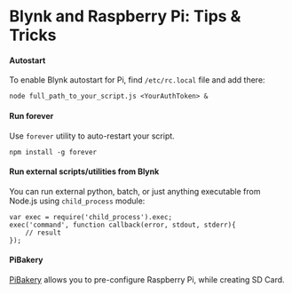 # Blynk and Raspberry Pi: Tips & Tricks

#### Autostart <a id="autostart"></a>

To enable Blynk autostart for Pi, find `/etc/rc.local` file and add there:

```text
node full_path_to_your_script.js <YourAuthToken> &
```

#### Run forever <a id="run-forever"></a>

Use  `forever` utility to auto-restart your script. 

```text
npm install -g forever
```

#### Run external scripts/utilities from Blynk  <a id="run-external-scriptsutilities-from-blynk"></a>

You can run external python, batch, or just anything executable from Node.js using `child_process` module:

```text
var exec = require('child_process').exec;
exec('command', function callback(error, stdout, stderr){
    // result
});
```

#### PiBakery <a id="pibakery"></a>

[PiBakery](http://www.pibakery.org/) allows you to pre-configure Raspberry Pi, while creating SD Card.

